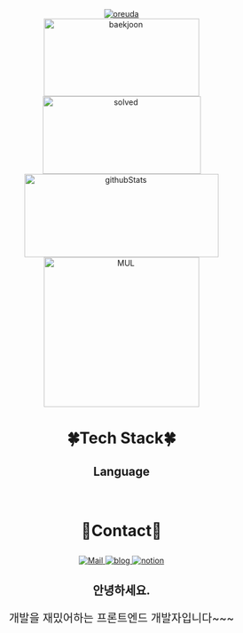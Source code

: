<div  style = "display: flex;  align-items: center; flex-direction: column;  justify-content: center;" align = "center";>
<!-- font-size 를 조절하면 원하는 크기로 글자를 조절할 수 있습니다.-->
  <!-- Designed and developed in-house at Oreuda (https://oreuda.kr) -->
  <!-- 불편 사항 및 문의는 tykimdream@gmail.com으로 보내주세요 -->
  <div key="6">
    <a href = "https://oreuda.kr/">
      <img
        src=https://oreuda.kr/api/v1/plant/card?nickname=tykimdream
        alt="oreuda"
      />
    </a>
  </div>
  
  <div key="1">
    <img src=http://mazassumnida.wtf/api/v2/generate_badge?boj=tykimdream width="280" height="140" alt="baekjoon" />
    <img src=http://mazandi.herokuapp.com/api?handle=tykimdream&theme=warm width="285" height="140" alt="solved" />
  </div>
  
  <div key="2">
    <img src=https://github-readme-stats.vercel.app/api?username=tykimdream&show_icons=true&theme=onedark width="350" height="150" alt="githubStats" />
  </div>
  
  <div key="3">
    <img src=https://github-readme-stats.vercel.app/api/top-langs/?username=tykimdream&theme=merko width="280" height=270 alt="MUL" />
  </div>
  
  <div key="4">
  <h3 style ="font-size : 2em; font-weight:700;">🍀Tech Stack🍀</h3>
    <div ><h3 key=0 style ="font-size : 1.5em; font-weight:700;">Language</h3><div "><img
          key=451035.5819667104
          style = "margin: 5px 5px;"
          src=https://img.shields.io/badge/typescript-31859c?style=flat&logo=typescript&logoColor=white
          alt=""
        /> <img
          key=718859.4430009709
          style = "margin: 5px 5px;"
          src=https://img.shields.io/badge/vue.js-4FC08D?style=flat&logo=vue.js&logoColor=white
          alt=""
        /> <img
          key=749612.7089517893
          style = "margin: 5px 5px;"
          src=https://img.shields.io/badge/javascript-f1e05a?style=flat&logo=javascript&logoColor=white
          alt=""
        /></div></div>
  </div>
  
  <div key="5">
    <h3 style ="font-size : 2em; font-weight:700;">💙Contact💙</h3>
    <div className=Preview_contactBadgeDiv__3demU>
      <a href=mailto:tykimdream@naver.com target="_blank">
            <img
              src="https://img.shields.io/badge/Mail-6667AB?style=flat&logo=Gmail&logoColor=white"
              alt="Mail"
            />
          </a>
      <a href=tykimdream target="_blank">
            <img src=https://img.shields.io/badge/TechBlog-7FD2F5?style=flat&logo=Hoppscotch&logoColor=white&link=tykimdream/ alt="blog" />
          </a>
      <a href=tykimdream target="_blank">
            <img src=https://img.shields.io/badge/Notion-000000?style=flat&logo=Notion&logoColor=white&link=tykimdream/ alt="notion" />
          </a>
    </div>
  </div>
  
  <div key="7" >
    <div key=0 >
          <h3 style ="font-size : 1.5em; font-weight:700;">
          안녕하세요.
          </h3>
          <p style ="font-size : 20px;">개발을 재밌어하는 프론트엔드 개발자입니다~~~</p>
    </div>
  </div>
  
</div>
